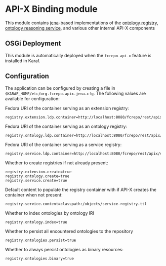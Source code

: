 # API-X Binding module

This module contains [jena](jena.apache.org)-based implementations of the [ontology registry](../src/site/markdown/extension-definition-and-binding.md#ontology-registry), [ontology reasoning service](../src/site/markdown/extension-definition-and-binding.md#owl-reasoning), and various other internal API-X components

## OSGi Deployment

This module is automatically deployed when the `fcrepo-api-x` feature is installed in Karaf.

## Configuration

The application can be configured by creating a file in
`$KARAF_HOME/etc/org.fcrepo.apix.jena.cfg`. The following
values are available for configuration:

Fedora URI of the container serving as an extension registry:

    registry.extension.ldp.container=http://localhost:8080/fcrepo/rest/apix/extensions
    
Fedora URI of the container serving as an ontology registry:
   
    registry.ontology.ldp.container=http://localhost:8080/fcrepo/rest/apix/ontologies
    
Fedora URI of the container serving as a service registry:

    registry.service.ldp.container=http://localhost:8080/fcrepo/rest/apix/services

Whether to create registries if not already present:

    registry.extension.create=true
    registry.ontology.create=true
    registry.service.create=true
    
Default content to populate the registry container with if API-X creates the container when not present:

    registry.service.content=classpath:/objects/service-registry.ttl
    
Whether to index ontologies by ontology IRI

    registry.ontology.index=true
    
Whether to persist all encountered ontologies to the repository

    registry.ontologies.persist=true
    
Whether to always persist ontologies as binary resources:

    registry.ontologies.binary=true
